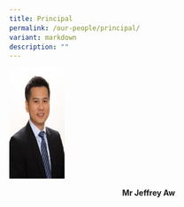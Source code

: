 ```yaml
---
title: Principal
permalink: /our-people/principal/
variant: markdown
description: ""
---
```

<img alt="Photo of 3 cats" height="200" width="100" src="/images/Mr_Jeffrey_Aw.jpeg">

**<center>Mr Jeffrey Aw</center>**